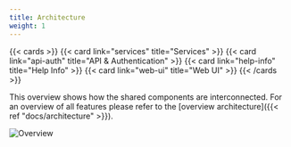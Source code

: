 ```yaml
---
title: Architecture
weight: 1
---
```


<!--
Copyright Amazon.com, Inc. or its affiliates. All Rights Reserved.
SPDX-License-Identifier: MIT-0
-->

{{< cards >}}
  {{< card link="services" title="Services" >}}
  {{< card link="api-auth" title="API & Authentication" >}}
  {{< card link="help-info" title="Help Info" >}}
  {{< card link="web-ui" title="Web UI" >}}
{{< /cards >}}

This overview shows how the shared components are interconnected. For an overview of all features please refer to the [overview architecture]({{< ref "docs/architecture" >}}).

![Overview](/diagrams/overview_client.png)